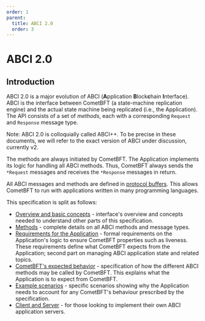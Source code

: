 ```yaml
---
order: 1
parent:
  title: ABCI 2.0
  order: 3
---
```


# ABCI 2.0

## Introduction

ABCI 2.0 is a major evolution of ABCI (**A**pplication **B**lock**c**hain **I**nterface).
ABCI is the interface between CometBFT (a state-machine
replication engine) and the actual state machine being replicated (i.e., the Application).
The API consists of a set of _methods_, each with a corresponding `Request` and `Response`
message type.

Note: ABCI 2.0 is colloquially called ABCI++. To be precise in these documents, we will refer to the exact version of ABCI under discussion, currently v2.

The methods are always initiated by CometBFT. The Application implements its logic
for handling all ABCI methods.
Thus, CometBFT always sends the `*Request` messages and receives the `*Response` messages
in return.

All ABCI messages and methods are defined in [protocol buffers](https://github.com/cometbft/cometbft/blob/main/proto/cometbft/abci/v1/types.proto).
This allows CometBFT to run with applications written in many programming languages.

This specification is split as follows:

- [Overview and basic concepts](./abci++_basic_concepts.md) - interface's overview and concepts
  needed to understand other parts of this specification.
- [Methods](./abci++_methods.md) - complete details on all ABCI methods
  and message types.
- [Requirements for the Application](./abci++_app_requirements.md) - formal requirements
  on the Application's logic to ensure CometBFT properties such as liveness. These requirements define what
  CometBFT expects from the Application; second part on managing ABCI application state and related topics.
- [CometBFT's expected behavior](./abci++_comet_expected_behavior.md) - specification of
  how the different ABCI methods may be called by CometBFT. This explains what the Application
  is to expect from CometBFT.
- [Example scenarios](./abci++_example_scenarios.md) - specific scenarios showing why the Application needs to account
for any CometBFT's behaviour prescribed by the specification.
- [Client and Server](./abci++_client_server.md) - for those looking to implement their
  own ABCI application servers.
